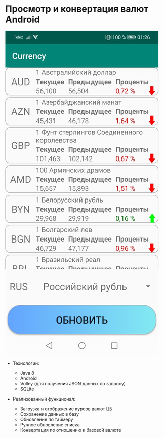 <h1>Просмотр и конвертация валют Android</h1>

![Example](/pic1.jpg)

* Технологии:
  * Java 8
  * Android
  * Volley (для получения JSON данных по запросу)
  * SQLite

* Реализованный функционал:
  * Загрузка и отображение курсов валют ЦБ
  * Сохранение данных в базу
  * Обновление по таймеру
  * Ручное обновление списка
  * Конвертация по отношению к базовой валюте
  
